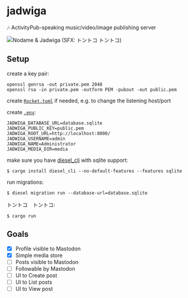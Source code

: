 # jadwiga

🎶 ActivityPub-speaking music/video/image publishing server

![Nodame & Jadwiga (SFX: トントコ トントコ)](https://static.foldplop.com/misc/nodame_and_jadwiga.png)

## Setup

create a key pair:

````
openssl genrsa -out private.pem 2048
openssl rsa -in private.pem -outform PEM -pubout -out public.pem
````

create [`Rocket.toml`](https://github.com/SergioBenitez/Rocket/blob/master/examples/config/Rocket.toml) if needed, e.g. to change the listening host/port 

create [`.env`](https://github.com/purpliminal/rust-dotenv):

````
JADWIGA_DATABASE_URL=database.sqlite
JADWIGA_PUBLIC_KEY=public.pem
JADWIGA_ROOT_URL=http://localhost:8000/
JADWIGA_USERNAME=admin
JADWIGA_NAME=Administrator
JADWIGA_MEDIA_DIR=media
````

make sure you have [diesel_cli](https://github.com/diesel-rs/diesel/tree/master/diesel_cli) with sqlite support:

````
$ cargo install diesel_cli --no-default-features --features sqlite
````

run migrations:

````
$ diesel migration run --database-url=database.sqlite
````

トントコ　トントコ:

````
$ cargo run
````

## Goals

- [x] Profile visible to Mastodon
- [x] Simple media store
- [ ] Posts visible to Mastodon
- [ ] Followable by Mastodon
- [ ] UI to Create post
- [ ] UI to List posts
- [ ] UI to View post
